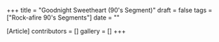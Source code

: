 +++
title = "Goodnight Sweetheart (90's Segment)"
draft = false
tags = ["Rock-afire 90's Segments"]
date = ""

[Article]
contributors = []
gallery = []
+++